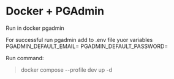 # Docker + PGAdmin
Run in docker pgadmin

For successful run pgadmin add to .env file yuor variables
PGADMIN_DEFAULT_EMAIL=
PGADMIN_DEFAULT_PASSWORD=

Run command:
> docker compose --profile dev up -d
